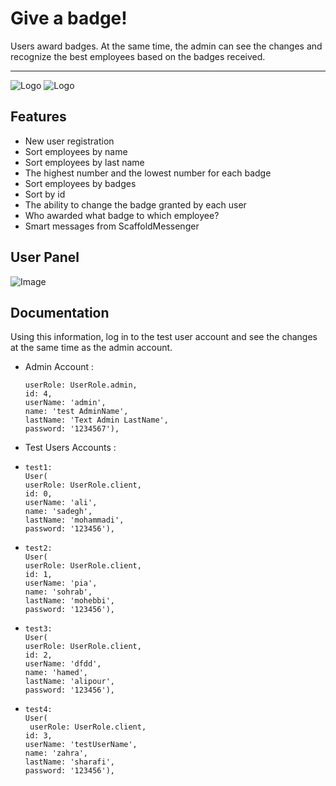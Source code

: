 
# Give a badge!

Users award badges.
At the same time, the admin can see the changes and recognize the best employees based on the badges received.

----
![Logo](https://s6.uupload.ir/files/badges_vd33.gif)
![Logo](https://s6.uupload.ir/files/screenshot_1657468584_gq7.png)


## Features

- New user registration
- Sort employees by name
- Sort employees by last name
- The highest number and the lowest number for each badge
- Sort employees by badges
- Sort by id
- The ability to change the badge granted by each user
- Who awarded what badge to which employee?
- Smart messages from ScaffoldMessenger

## User Panel

![Image](https://s6.uupload.ir/files/screenshot_1657468839_owou.png)

## Documentation

Using this information, log in to the test user account and see the changes at the same time as the admin account.

- Admin Account : 
    
      userRole: UserRole.admin,
      id: 4,
      userName: 'admin',
      name: 'test AdminName',
      lastName: 'Text Admin LastName',
      password: '1234567'),
      

- Test Users Accounts : 
    
-     test1:
      User(
      userRole: UserRole.client,
      id: 0,
      userName: 'ali',
      name: 'sadegh',
      lastName: 'mohammadi',
      password: '123456'),
-     test2:
      User(
      userRole: UserRole.client,
      id: 1,
      userName: 'pia',
      name: 'sohrab',
      lastName: 'mohebbi',
      password: '123456'),
-     test3:
      User(
      userRole: UserRole.client,
      id: 2,
      userName: 'dfdd',
      name: 'hamed',
      lastName: 'alipour',
      password: '123456'),
-     test4:
      User(
       userRole: UserRole.client,
      id: 3,
      userName: 'testUserName',
      name: 'zahra',
      lastName: 'sharafi',
      password: '123456'),

